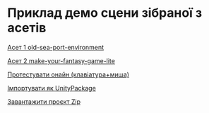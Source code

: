 # Приклад демо сцени зібраної з асетів

[Асет 1 old-sea-port-environment](https://assetstore.unity.com/packages/3d/environments/old-sea-port-environment-36897)

[Асет 2 make-your-fantasy-game-lite](https://assetstore.unity.com/packages/3d/environments/fantasy/make-your-fantasy-game-lite-8312)

[Протестувати онайн (клавіатура+миша)]()

[Імпортувати як UnityPackage]()

[Завантажити проєкт Zip]()
